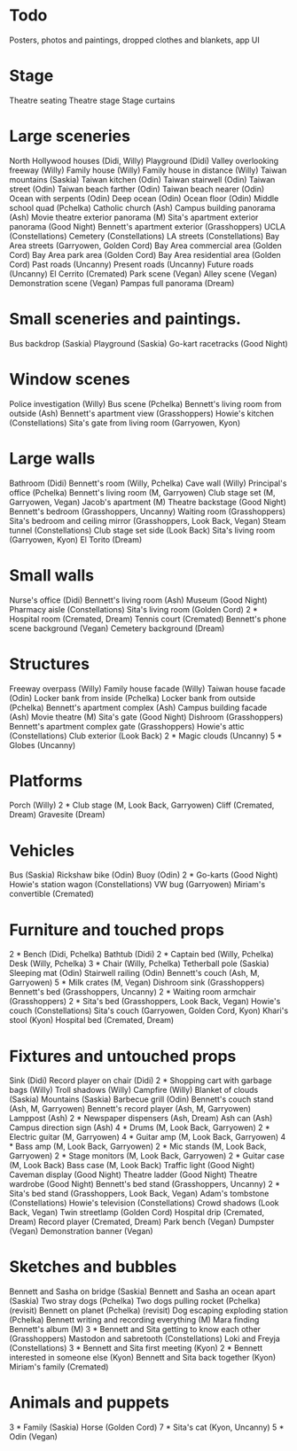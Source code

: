 # Todo
Posters, photos and paintings, dropped clothes and blankets, app UI

# Stage
Theatre seating
Theatre stage
Stage curtains

# Large sceneries
North Hollywood houses (Didi, Willy)
Playground (Didi)
Valley overlooking freeway (Willy)
Family house (Willy)
Family house in distance (Willy)
Taiwan mountains (Saskia)
Taiwan kitchen (Odin)
Taiwan stairwell (Odin)
Taiwan street (Odin)
Taiwan beach farther (Odin)
Taiwan beach nearer (Odin)
Ocean with serpents (Odin)
Deep ocean (Odin)
Ocean floor (Odin)
Middle school quad (Pchelka)
Catholic church (Ash)
Campus building panorama (Ash)
Movie theatre exterior panorama (M)
Sita's apartment exterior panorama (Good Night)
Bennett's apartment exterior (Grasshoppers)
UCLA (Constellations)
Cemetery (Constellations)
LA streets (Constellations)
Bay Area streets (Garryowen, Golden Cord)
Bay Area commercial area (Golden Cord)
Bay Area park area (Golden Cord)
Bay Area residential area (Golden Cord)
Past roads (Uncanny)
Present roads (Uncanny)
Future roads (Uncanny)
El Cerrito (Cremated)
Park scene (Vegan)
Alley scene (Vegan)
Demonstration scene (Vegan)
Pampas full panorama (Dream)

# Small sceneries and paintings.
Bus backdrop (Saskia)
Playground (Saskia)
Go-kart racetracks (Good Night)

# Window scenes
Police investigation (Willy)
Bus scene (Pchelka)
Bennett's living room from outside (Ash)
Bennett's apartment view (Grasshoppers)
Howie's kitchen (Constellations)
Sita's gate from living room (Garryowen, Kyon)

# Large walls
Bathroom (Didi)
Bennett's room (Willy, Pchelka)
Cave wall (Willy)
Principal's office (Pchelka)
Bennett's living room (M, Garryowen)
Club stage set (M, Garryowen, Vegan)
Jacob's apartment (M)
Theatre backstage (Good Night)
Bennett's bedroom (Grasshoppers, Uncanny)
Waiting room (Grasshoppers)
Sita's bedroom and ceiling mirror (Grasshoppers, Look Back, Vegan)
Steam tunnel (Constellations)
Club stage set side (Look Back)
Sita's living room (Garryowen, Kyon)
El Torito (Dream)

# Small walls
Nurse's office (Didi)
Bennett's living room (Ash)
Museum (Good Night)
Pharmacy aisle (Constellations)
Sita's living room (Golden Cord)
2 * Hospital room (Cremated, Dream)
Tennis court (Cremated)
Bennett's phone scene background (Vegan)
Cemetery background (Dream)

# Structures
Freeway overpass (Willy)
Family house facade (Willy)
Taiwan house facade (Odin)
Locker bank from inside (Pchelka)
Locker bank from outside (Pchelka)
Bennett's apartment complex (Ash)
Campus building facade (Ash)
Movie theatre (M)
Sita's gate (Good Night)
Dishroom (Grasshoppers)
Bennett's apartment complex gate (Grasshoppers)
Howie's attic (Constellations)
Club exterior (Look Back)
2 * Magic clouds (Uncanny)
5 * Globes (Uncanny)

# Platforms
Porch (Willy)
2 * Club stage (M, Look Back, Garryowen)
Cliff (Cremated, Dream)
Gravesite (Dream)

# Vehicles
Bus (Saskia)
Rickshaw bike (Odin)
Buoy (Odin)
2 * Go-karts (Good Night)
Howie's station wagon (Constellations)
VW bug (Garryowen)
Miriam's convertible (Cremated)

# Furniture and touched props
2 * Bench (Didi, Pchelka)
Bathtub (Didi)
2 * Captain bed (Willy, Pchelka)
Desk (Willy, Pchelka)
3 * Chair (Willy, Pchelka)
Tetherball pole (Saskia)
Sleeping mat (Odin)
Stairwell railing (Odin)
Bennett's couch (Ash, M, Garryowen)
5 * Milk crates (M, Vegan)
Dishroom sink (Grasshoppers)
Bennett's bed (Grasshoppers, Uncanny)
2 * Waiting room armchair (Grasshoppers)
2 * Sita's bed (Grasshoppers, Look Back, Vegan)
Howie's couch (Constellations)
Sita's couch (Garryowen, Golden Cord, Kyon)
Khari's stool (Kyon)
Hospital bed (Cremated, Dream)

# Fixtures and untouched props
Sink (Didi)
Record player on chair (Didi)
2 * Shopping cart with garbage bags (Willy)
Troll shadows (Willy)
Campfire (Willy)
Blanket of clouds (Saskia)
Mountains (Saskia)
Barbecue grill (Odin)
Bennett's couch stand (Ash, M, Garryowen)
Bennett's record player (Ash, M, Garryowen)
Lamppost (Ash)
2 * Newspaper dispensers (Ash, Dream)
Ash can (Ash)
Campus direction sign (Ash)
4 * Drums (M, Look Back, Garryowen)
2 * Electric guitar (M, Garryowen)
4 * Guitar amp (M, Look Back, Garryowen)
4 * Bass amp (M, Look Back, Garryowen)
2 * Mic stands (M, Look Back, Garryowen)
2 * Stage monitors (M, Look Back, Garryowen)
2 * Guitar case (M, Look Back)
Bass case (M, Look Back)
Traffic light (Good Night)
Caveman display (Good Night)
Theatre ladder (Good Night)
Theatre wardrobe (Good Night)
Bennett's bed stand (Grasshoppers, Uncanny)
2 * Sita's bed stand (Grasshoppers, Look Back, Vegan)
Adam's tombstone (Constellations)
Howie's television (Constellations)
Crowd shadows (Look Back, Vegan)
Twin streetlamp (Golden Cord)
Hospital drip (Cremated, Dream)
Record player (Cremated, Dream)
Park bench (Vegan)
Dumpster (Vegan)
Demonstration banner (Vegan)

# Sketches and bubbles
Bennett and Sasha on bridge (Saskia)
Bennett and Sasha an ocean apart (Saskia)
Two stray dogs (Pchelka)
Two dogs pulling rocket (Pchelka) (revisit)
Bennett on planet (Pchelka) (revisit)
Dog escaping exploding station (Pchelka)
Bennett writing and recording everything (M)
Mara finding Bennett's album (M)
3 * Bennett and Sita getting to know each other (Grasshoppers)
Mastodon and sabretooth (Constellations)
Loki and Freyja (Constellations)
3 * Bennett and Sita first meeting (Kyon)
2 * Bennett interested in someone else (Kyon)
Bennett and Sita back together (Kyon)
Miriam's family (Cremated)

# Animals and puppets
3 * Family (Saskia)
Horse (Golden Cord)
7 * Sita's cat (Kyon, Uncanny)
5 * Odin (Vegan)